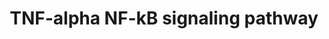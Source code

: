 ---
annotations:
- id: PW:0000003
  parent: signaling pathway
  type: Pathway Ontology
  value: signaling pathway
- id: PW:0000605
  parent: disease pathway
  type: Pathway Ontology
  value: cancer pathway
- id: DOID:162
  parent: disease of cellular proliferation
  type: Disease Ontology
  value: cancer
authors:
- MaintBot
- MirellaKalafati
- Fehrhart
- Eweitz
description: ''
last-edited: 2021-05-23
organisms:
- Gallus gallus
redirect_from:
- /index.php/Pathway:WP811
- /instance/WP811
revision: null
schema-jsonld:
- '@context': https://schema.org/
  '@id': https://wikipathways.github.io/pathways/WP811.html
  '@type': Dataset
  creator:
    '@type': Organization
    name: WikiPathways
  description: ''
  keywords:
  - ACTL6A
  - AKAP8
  - AKT1
  - AKT2
  - ALPL
  - ASE1
  - AZI2
  - BAG4
  - BCL3
  - BCL7A
  - BIRC2
  - BIRC3
  - BTRC
  - CAPN3
  - CASP10
  - CASP2
  - CASP3
  - CASP7
  - CASP8
  - CASP8AP2
  - CAV1
  - CDC34
  - CDC37
  - CFLAR
  - COMMD1
  - COPS3
  - CRADD
  - CREBBP
  - CSNK2A1
  - CSNK2A2
  - CSNK2B
  - CUL1
  - CYLD
  - DAP
  - DBC1
  - DPF2
  - EIF4A3
  - FADD
  - FAF1
  - FANCD2
  - FBL
  - FKBP5
  - FLNA
  - G3BP2
  - GAB1
  - GLG1
  - GNB2L1
  - GSK3B
  - GTF2I
  - Gene
  - Gene Symbol
  - HDAC1
  - HDAC2
  - HDAC6
  - HIST3H3
  - HSP90AA1
  - HSPB1
  - HSPCB
  - IKBKB
  - IKBKE
  - IKBKG
  - IQGAP2
  - KCNQ1
  - KPNA2
  - KPNA3
  - KTN1
  - LRPPRC
  - MAP3K1
  - MAP3K14
  - MAP3K2
  - MAP3K3
  - MAP3K7IP1
  - MAP3K7IP2
  - MAP3K7IP3
  - MAP3K8
  - MARK2
  - MCC
  - MCM5
  - MCM7
  - MTIF2
  - NALP4
  - NFKB1
  - NFKB2
  - NFKBIA
  - NFKBIB
  - NFKBIE
  - NFKBIZ
  - NKIRAS1
  - NKIRAS2
  - NR2C2
  - NSMAF
  - PAPOLA
  - PDCD2
  - PEBP1
  - PEG3
  - PFDN2
  - PIAS3
  - PKN1
  - PML
  - POLR1A
  - POLR1B
  - POLR1C
  - POLR1D
  - POLR1E
  - POLR2H
  - POLR2L
  - PPP1R13L
  - PPP2CA
  - PRKACA
  - PRKCZ
  - PSMB5
  - PSMC1
  - PSMC2
  - PSMC3
  - PSMD1
  - PSMD12
  - PSMD13
  - PSMD3
  - PSMD6
  - PSMD7
  - PTK2
  - PTPN11
  - RASAL2
  - RCJMB04_11l21
  - RCJMB04_14f8
  - RCJMB04_17i9
  - RCJMB04_17o18
  - RCJMB04_19h23
  - RCJMB04_2a4
  - RCJMB04_34f17
  - RCJMB04_36h7
  - RCJMB04_4j14
  - RCJMB04_5e12
  - REL
  - RELA
  - RELB
  - RIPK1
  - RIPK2
  - RIPK3
  - RNF216
  - RNF25
  - RPL30
  - RPL4
  - RPL6
  - RPL8
  - RPS11
  - RPS13
  - RPS6KA5
  - SKP1A
  - SMARCA4
  - SMARCB1
  - SMARCC1
  - SMARCC2
  - SMARCE1
  - SRC
  - SUMO1
  - TANK
  - TBK1
  - TIFA
  - TNF
  - TNFAIP3
  - TNFRSF11A
  - TNFRSF1A
  - TNFRSF1B
  - TNFRSF8
  - TNIP1
  - TNIP2
  - TRADD
  - TRAF1
  - TRAF2
  - TRAF3
  - TRAF4
  - TRAF5
  - TRAF6
  - TRAIP
  - TRPC4AP
  - TXLNA
  - UBCH5C
  - UBE2D2
  - UBE2I
  - UNC5CL
  - USP11
  - USP2
  - WDR68
  - YWHAB
  - YWHAE
  - YWHAH
  - YWHAQ
  - ZFAND5
  license: CC0
  name: TNF-alpha NF-kB signaling pathway
seo: CreativeWork
title: TNF-alpha NF-kB signaling pathway
wpid: WP811
---